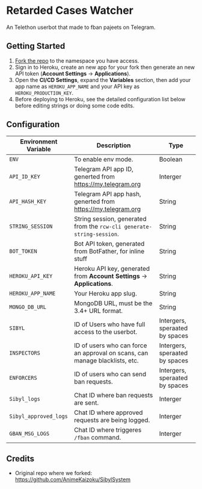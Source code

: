 # Retarded Cases Watcher
An Telethon userbot that made to fban pajeets on Telegram.

## Getting Started

1. [Fork the repo](https://gitlab.com/RetardedCasesOnTG/RetardedCasesWatcher-TGUserbot/-/forks/new) to the namespace you have access.
2. Sign in to Heroku, create an new app for your fork then generate an new API token (**Account Settings** -> **Applications**).
2. Open the **CI/CD Settings**, expand the **Variables** section, then add your app name as `HEROKU_APP_NAME` and your
API key as `HEROKU_PRODUCTION_KEY`.
3. Before deploying to Heroku, see the detailed configuration list below before editing strings or doing some code edits.

## Configuration
| Environment Variable | Description | Type |
| --- | --- | --- |
| `ENV` | To enable env mode. | Boolean |
| `API_ID_KEY` | Telegram API app ID, generted from <https://my.telegram.org> | Interger |
| `API_HASH_KEY` | Telegram API app hash, generted from <https://my.telegram.org> | String |
| `STRING_SESSION` | String session, generated from the `rcw-cli generate-string-session`. | String |
| `BOT_TOKEN` | Bot API token, generated from BotFather, for inline stuff | String |
| `HEROKU_API_KEY` | Heroku API key, generated from **Account Settings** -> **Applications**. | String | 
| `HEROKU_APP_NAME` | Your Heroku app slug. | String |
| `MONGO_DB_URL` | MongoDB URL, must be the 3.4+ URL format. | String |
| `SIBYL` | ID of Users who have full access to the userbot. | Intergers, speraated by spaces |
| `INSPECTORS` | ID of users who can force an approval on scans, can manage blacklists, etc. | Intergers, speraated by spaces |
| `ENFORCERS` | ID of users who can send ban requests. | Intergers, speraated by spaces |
| `Sibyl_logs` | Chat ID where ban requests are sent. | Interger
| `Sibyl_approved_logs` | Chat ID where approved requests are being logged. | Interger
| `GBAN_MSG_LOGS` | Chat ID where triggeres `/fban` command. | Interger

## Credits
* Original repo where we forked: https://github.com/AnimeKaizoku/SibylSystem
